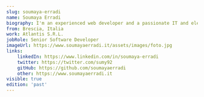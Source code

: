 ```yaml
---
slug: soumaya-erradi
name: Soumaya Erradi
biography: I'm an experienced web developer and a passionate IT and electronics instructor. I'm specialized in frontend applications and currently I'm a Senior Software Developer in a blockchain app development team. I spend most of my time exploring what's new in the tech world and helping other developers improve their skills.
from: Brescia, Italia
work: Atlantis S.R.L.
jobRole: Senior Software Developer
imageUrl: https://www.soumayaerradi.it/assets/images/foto.jpg
links:
    linkedIn: https://www.linkedin.com/in/soumaya-erradi
    twitter: https://twitter.com/sumy92
    gitHub: https://github.com/soumayaerradi
    other: https://www.soumayaerradi.it
visible: true
edition: 'past'
---
```

